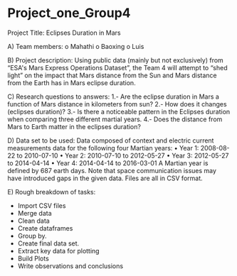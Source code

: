 # Project_one_Group4

Project Title: Eclipses Duration in Mars

A)	Team members: 
o	Mahathi
o	Baoxing
o	Luis


B)	Project description:
Using public data (mainly but not exclusively) from “ESA's Mars Express Operations Dataset”, the Team 4 will attempt to “shed light” on the impact that Mars distance from the Sun and Mars distance from the Earth has in Mars eclipse duration.

C)	Research questions to answers:
1.- Are the eclipse duration in Mars a function of Mars distance in kilometers from sun?
2.- How does it changes (eclipses duration)?
3.- Is there a noticeable pattern in the Eclipses duration when comparing three different martial years.
4.- Does the distance from Mars to Earth matter in the eclipses duration?

D)	Data set to be used:
Data composed of context and electric current measurements data for the following four Martian years:
•	Year 1: 2008-08-22 to 2010-07-10
•	Year 2: 2010-07-10 to 2012-05-27
•	Year 3: 2012-05-27 to 2014-04-14
•	Year 4: 2014-04-14 to 2016-03-01
A Martian year is defined by 687 earth days. 
Note that space communication issues may have introduced gaps in the given data.
Files are all in CSV format.

E)	Rough breakdown of tasks:
-	Import CSV files
-	Merge data
-	Clean data
-	Create dataframes
-	Group by.
-	Create final data set.
-	Extract key data for plotting
-	Build Plots
-	Write observations and conclusions




